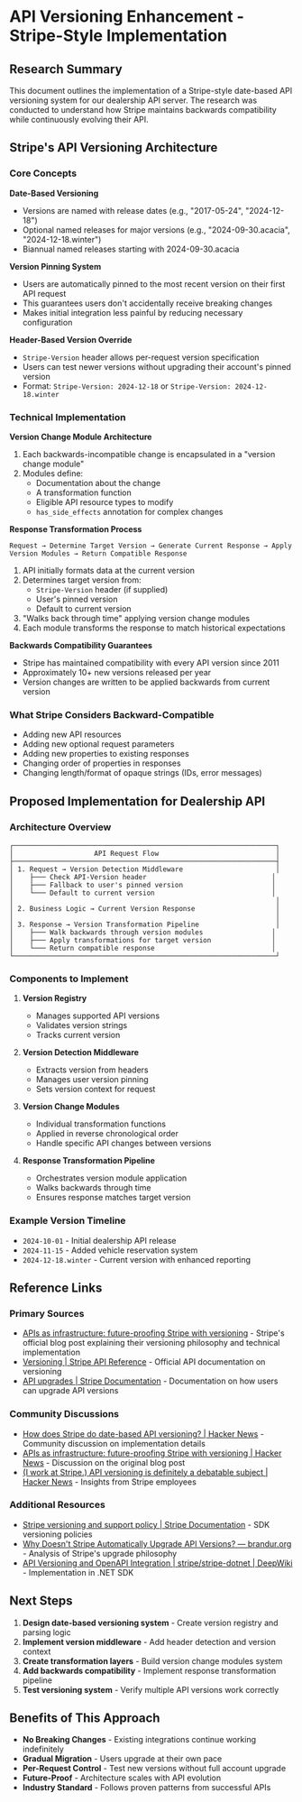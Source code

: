 # API Versioning Enhancement - Stripe-Style Implementation

## Research Summary

This document outlines the implementation of a Stripe-style date-based API versioning system for our dealership API server. The research was conducted to understand how Stripe maintains backwards compatibility while continuously evolving their API.

## Stripe's API Versioning Architecture

### Core Concepts

**Date-Based Versioning**
- Versions are named with release dates (e.g., "2017-05-24", "2024-12-18")
- Optional named releases for major versions (e.g., "2024-09-30.acacia", "2024-12-18.winter")
- Biannual named releases starting with 2024-09-30.acacia

**Version Pinning System**
- Users are automatically pinned to the most recent version on their first API request
- This guarantees users don't accidentally receive breaking changes
- Makes initial integration less painful by reducing necessary configuration

**Header-Based Version Override**
- `Stripe-Version` header allows per-request version specification
- Users can test newer versions without upgrading their account's pinned version
- Format: `Stripe-Version: 2024-12-18` or `Stripe-Version: 2024-12-18.winter`

### Technical Implementation

**Version Change Module Architecture**
1. Each backwards-incompatible change is encapsulated in a "version change module"
2. Modules define:
   - Documentation about the change
   - A transformation function
   - Eligible API resource types to modify
   - `has_side_effects` annotation for complex changes

**Response Transformation Process**
```
Request → Determine Target Version → Generate Current Response → Apply Version Modules → Return Compatible Response
```

1. API initially formats data at the current version
2. Determines target version from:
   - `Stripe-Version` header (if supplied)
   - User's pinned version
   - Default to current version
3. "Walks back through time" applying version change modules
4. Each module transforms the response to match historical expectations

**Backwards Compatibility Guarantees**
- Stripe has maintained compatibility with every API version since 2011
- Approximately 10+ new versions released per year
- Version changes are written to be applied backwards from current version

### What Stripe Considers Backward-Compatible
- Adding new API resources
- Adding new optional request parameters
- Adding new properties to existing responses
- Changing order of properties in responses
- Changing length/format of opaque strings (IDs, error messages)

## Proposed Implementation for Dealership API

### Architecture Overview
```
┌─────────────────────────────────────────────────────────────────┐
│                    API Request Flow                             │
├─────────────────────────────────────────────────────────────────┤
│ 1. Request → Version Detection Middleware                       │
│    ├─── Check API-Version header                               │
│    ├─── Fallback to user's pinned version                      │
│    └─── Default to current version                             │
│                                                                 │
│ 2. Business Logic → Current Version Response                    │
│                                                                 │
│ 3. Response → Version Transformation Pipeline                   │
│    ├─── Walk backwards through version modules                 │
│    ├─── Apply transformations for target version               │
│    └─── Return compatible response                             │
└─────────────────────────────────────────────────────────────────┘
```

### Components to Implement

1. **Version Registry**
   - Manages supported API versions
   - Validates version strings
   - Tracks current version

2. **Version Detection Middleware**
   - Extracts version from headers
   - Manages user version pinning
   - Sets version context for request

3. **Version Change Modules**
   - Individual transformation functions
   - Applied in reverse chronological order
   - Handle specific API changes between versions

4. **Response Transformation Pipeline**
   - Orchestrates version module application
   - Walks backwards through time
   - Ensures response matches target version

### Example Version Timeline
- `2024-10-01` - Initial dealership API release
- `2024-11-15` - Added vehicle reservation system
- `2024-12-18.winter` - Current version with enhanced reporting

## Reference Links

### Primary Sources
- [APIs as infrastructure: future-proofing Stripe with versioning](https://stripe.com/blog/api-versioning) - Stripe's official blog post explaining their versioning philosophy and technical implementation
- [Versioning | Stripe API Reference](https://docs.stripe.com/api/versioning) - Official API documentation on versioning
- [API upgrades | Stripe Documentation](https://docs.stripe.com/upgrades) - Documentation on how users can upgrade API versions

### Community Discussions
- [How does Stripe do date-based API versioning? | Hacker News](https://news.ycombinator.com/item?id=38950364) - Community discussion on implementation details
- [APIs as infrastructure: future-proofing Stripe with versioning | Hacker News](https://news.ycombinator.com/item?id=15020726) - Discussion on the original blog post
- [(I work at Stripe.) API versioning is definitely a debatable subject | Hacker News](https://news.ycombinator.com/item?id=13708927) - Insights from Stripe employees

### Additional Resources
- [Stripe versioning and support policy | Stripe Documentation](https://docs.stripe.com/sdks/versioning) - SDK versioning policies
- [Why Doesn't Stripe Automatically Upgrade API Versions? — brandur.org](https://brandur.org/api-upgrades) - Analysis of Stripe's upgrade philosophy
- [API Versioning and OpenAPI Integration | stripe/stripe-dotnet | DeepWiki](https://deepwiki.com/stripe/stripe-dotnet/1.2-api-versioning) - Implementation in .NET SDK

## Next Steps

1. **Design date-based versioning system** - Create version registry and parsing logic
2. **Implement version middleware** - Add header detection and version context
3. **Create transformation layers** - Build version change modules system  
4. **Add backwards compatibility** - Implement response transformation pipeline
5. **Test versioning system** - Verify multiple API versions work correctly

## Benefits of This Approach

- **No Breaking Changes** - Existing integrations continue working indefinitely
- **Gradual Migration** - Users upgrade at their own pace
- **Per-Request Control** - Test new versions without full account upgrade
- **Future-Proof** - Architecture scales with API evolution
- **Industry Standard** - Follows proven patterns from successful APIs